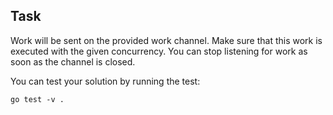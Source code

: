 ## Task

Work will be sent on the provided work channel. Make sure that this work is executed with the given concurrency. You can
stop listening for work as soon as the channel is closed.

You can test your solution by running the test:

```
go test -v .
```